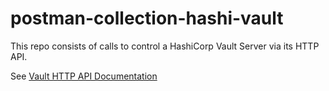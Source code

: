 # postman-collection-hashi-vault

This repo consists of calls to control a HashiCorp Vault Server via its HTTP API.

See [Vault HTTP API Documentation](https://www.vaultproject.io/api/overview.html "Vault HTTP API Documentation")
